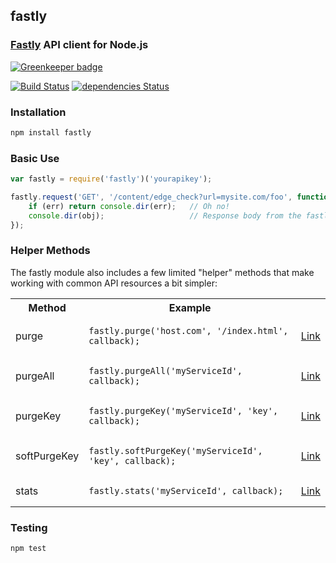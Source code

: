 ## fastly
### [Fastly](http://www.fastly.com) API client for Node.js

[![Greenkeeper badge](https://badges.greenkeeper.io/thisandagain/fastly.svg)](https://greenkeeper.io/)

[![Build Status](https://travis-ci.org/thisandagain/fastly.png?branch=master)](https://travis-ci.org/thisandagain/fastly)
[![dependencies Status](https://david-dm.org/thisandagain/fastly/status.svg)](https://david-dm.org/thisandagain/fastly)

### Installation
```bash
npm install fastly
```

### Basic Use
```javascript
var fastly = require('fastly')('yourapikey');

fastly.request('GET', '/content/edge_check?url=mysite.com/foo', function (err, obj) {
    if (err) return console.dir(err);   // Oh no!
    console.dir(obj);                   // Response body from the fastly API
});
```

### Helper Methods
The fastly module also includes a few limited "helper" methods that make working with common API resources a bit simpler:

<table width="100%">
    <tr>
        <th width="20%">Method</td>
        <th width="75%">Example</td>
        <th width="5%"></td>
    </tr>
    <tr>
        <td>purge</td>
        <td><pre lang="javascript"><code>fastly.purge('host.com', '/index.html', callback);</code></pre></td>
        <td><a href="https://www.fastly.com/docs/api/purge">Link</a></td>
    </tr>
    <tr>
        <td>purgeAll</td>
        <td><pre lang="javascript"><code>fastly.purgeAll('myServiceId', callback);</code></pre></td>
        <td><a href="https://www.fastly.com/docs/api/purge">Link</a></td>
    </tr>
    <tr>
        <td>purgeKey</td>
        <td><pre lang="javascript"><code>fastly.purgeKey('myServiceId', 'key', callback);</code></pre></td>
        <td><a href="https://www.fastly.com/docs/api/purge">Link</a></td>
    </tr>
    <tr>
        <td>softPurgeKey</td>
        <td><pre lang="javascript"><code>fastly.softPurgeKey('myServiceId', 'key', callback);</code></pre></td>
        <td><a href="https://www.fastly.com/docs/api/purge">Link</a></td>
    </tr>
    <tr>
        <td>stats</td>
        <td><pre lang="javascript"><code>fastly.stats('myServiceId', callback);</code></pre></td>
        <td><a href="https://www.fastly.com/docs/api/stats">Link</a></td>
    </tr>
</table>

### Testing
```bash
npm test
```
